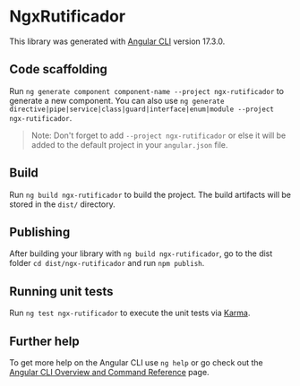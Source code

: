 # NgxRutificador

This library was generated with [Angular CLI](https://github.com/angular/angular-cli) version 17.3.0.

## Code scaffolding

Run `ng generate component component-name --project ngx-rutificador` to generate a new component. You can also use `ng generate directive|pipe|service|class|guard|interface|enum|module --project ngx-rutificador`.
> Note: Don't forget to add `--project ngx-rutificador` or else it will be added to the default project in your `angular.json` file. 

## Build

Run `ng build ngx-rutificador` to build the project. The build artifacts will be stored in the `dist/` directory.

## Publishing

After building your library with `ng build ngx-rutificador`, go to the dist folder `cd dist/ngx-rutificador` and run `npm publish`.

## Running unit tests

Run `ng test ngx-rutificador` to execute the unit tests via [Karma](https://karma-runner.github.io).

## Further help

To get more help on the Angular CLI use `ng help` or go check out the [Angular CLI Overview and Command Reference](https://angular.io/cli) page.
